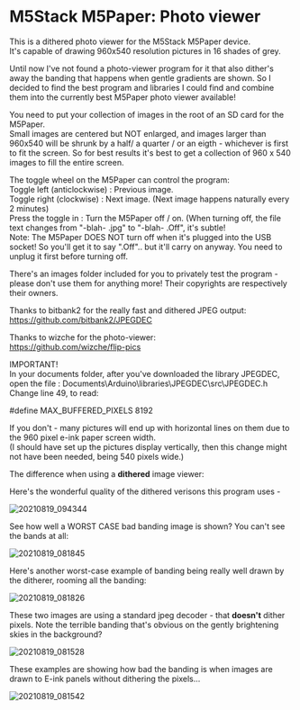 # M5Stack M5Paper: Photo viewer
This is a dithered photo viewer for the M5Stack M5Paper device.                      
It's capable of drawing 960x540 resolution pictures in 16 shades of grey.            

Until now I've not found a photo-viewer program for it that also dither's away the banding that happens when gentle gradients are shown. So I decided to find the best program and libraries I could find and combine them into the currently best M5Paper photo viewer available!

You need to put your collection of images in the root of an SD card for the M5Paper.                 
Small images are centered but NOT enlarged, and images larger than 960x540 will be shrunk by a half/ a quarter / or an eigth - whichever is first to fit the screen. 
So for best results it's best to get a collection of 960 x 540 images to fill the entire screen.                       

The toggle wheel on the M5Paper can control the program:         
Toggle left (anticlockwise) : Previous image.             
Toggle right (clockwise)    : Next image. (Next image happens naturally every 2 minutes)             
Press the toggle in         : Turn the M5Paper off / on. (When turning off, the file text changes from "-blah- .jpg" to "-blah- .Off", it's subtle!              
Note: The M5Paper DOES NOT turn off when it's plugged into the USB socket! So you'll get it to say ".Off".. but it'll carry on anyway. You need to unplug it first before turning off.          
           
There's an images folder included for you to privately test the program - please don't use them for anything more! Their copyrights are respectively their owners.             
     
Thanks to bitbank2 for the really fast and dithered JPEG output:            
  https://github.com/bitbank2/JPEGDEC            
  
Thanks to wizche for the photo-viewer:               
  https://github.com/wizche/flip-pics           
              
         
              
IMPORTANT!             
In your documents folder, after you've downloaded the library JPEGDEC,             
open the file : Documents\Arduino\libraries\JPEGDEC\src\JPEGDEC.h                 
Change line 49, to read:            
         
#define MAX_BUFFERED_PIXELS 8192          
           
If you don't - many pictures will end up with horizontal lines on them due to the 960 pixel e-ink paper screen width.           
(I should have set up the pictures display vertically, then this change might not have been needed, being 540 pixels wide.)         
          
The difference when using a **dithered** image viewer:          
         
Here's the wonderful quality of the dithered verisons this program uses -        
           
![20210819_094344](https://user-images.githubusercontent.com/1586332/130038142-1dad8b62-3d64-4a0a-bab9-514a60af25c2.jpg)             

See how well a WORST CASE bad banding image is shown? You can't see the bands at all:             

![20210819_081845](https://user-images.githubusercontent.com/1586332/130035486-fa2e13ce-0954-46ec-9f05-3cc708a0be89.jpg)            
            
Here's another worst-case example of banding being really well drawn by the ditherer, rooming all the banding:                

![20210819_081826](https://user-images.githubusercontent.com/1586332/130035501-c15486f1-0b2a-4841-8129-4ec7ead69391.jpg)       

       
These two images are using a standard jpeg decoder - that **doesn't** dither pixels. 
Note the terrible banding that's obvious on the gently brightening skies in the background?
          
![20210819_081528](https://user-images.githubusercontent.com/1586332/130035520-a7000128-d04a-40ee-906b-3a426f5204e2.jpg)           
           
These examples are showing how bad the banding is when images are drawn to E-ink panels without dithering the pixels...

![20210819_081542](https://user-images.githubusercontent.com/1586332/130035533-4de85768-bf3b-4ed9-ad6a-7306b4f1bb41.jpg)          
     
